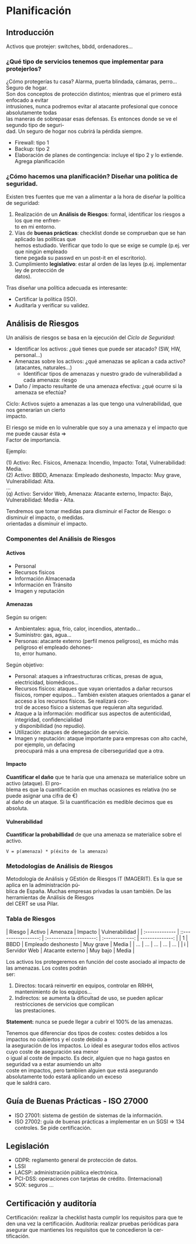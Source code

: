 # Planificación

## Introducción

Activos que protejer: switches, bbdd, ordenadores...

### ¿Qué tipo de servicios tenemos que implementar para protejerlos?
  
¿Cómo protegerías tu casa? Alarma, puerta blindada, cámaras, perro... Seguro de hogar.  
Son dos conceptos de protección distintos; mientras que el primero está enfocado a evitar  
intrusiones, nunca podremos evitar al atacante profesional que conoce absolutamente todas  
las maneras de sobrepasar esas defensas. Es entonces donde se ve el segundo tipo de seguri-  
dad. Un seguro de hogar nos cubrirá la pérdida siempre.
  
* Firewall: tipo 1
* Backup: tipo 2
* Elaboración de planes de contingencia: incluye el tipo 2 y lo extiende. Agrega planificación

### ¿Cómo hacemos una planificación? Diseñar una política de seguridad.

Existen tres fuentes que me van a alimentar a la hora de diseñar la política de seguridad: 

1. Realización de un **Análisis de Riesgos**: formal, identificar los riesgos a los que me enfren-  
to en mi entorno.
2. Vías de **buenas prácticas**: checklist donde se comprueban que se han aplicado las políticas que  
hemos estudiado. Verificar que todo lo que se exige se cumple (p.ej. ver que ningún empleado  
tiene pegada su passwd en un post-it en el escritorio).
3. Cumplimiento **legislativo**: estar al orden de las leyes (p.ej. implementar ley de protección de   
datos). 

Tras diseñar una política adecuada es interesante:

* Certificar la política (ISO).
* Auditarla y verificar su validez.

## Análisis de Riesgos

Un análisis de riesgos se basa en la ejecución del _Ciclo de Seguridad_:

* Identificar los activos: ¿qué tienes que puede ser atacado? (SW, HW, personal...)
* Amenazas sobre los activos: ¿qué amenazas se aplican a cada activo? (atacantes, naturales...)
	- Identificar tipos de amenazas y nuestro grado de vulnerabilidad a cada amenaza: riesgo
* Daño / impacto resultante de una amenaza efectiva: ¿qué ocurre si la amenaza se efectúa?

Ciclo: Activos sujeto a amenazas a las que tengo una vulnerabilidad, que nos generarían un cierto  
impacto.

El riesgo se mide en lo vulnerable que soy a una amenaza y el impacto que me puede causar ésta =>  
Factor de importancia.

Ejemplo:

  (1) Activo: Rec. Físicos, Amenaza: Incendio, Impacto: Total, Vulnerabilidad: Media.  
  (2) Activo: BBDD, Amenaza: Empleado deshonesto, Impacto: Muy grave, Vulnerabilidad: Alta.  
  ...  
  (q) Activo: Servidor Web, Amenaza: Atacante externo, Impacto: Bajo, Vulnerabilidad: Media - Alta.  

Tendremos que tomar medidas para disminuir el Factor de Riesgo: o disminuir el impacto, o medidas.  
orientadas a disminuir el impacto.

### Componentes del Análisis de Riesgos

#### Activos
  * Personal
  * Recursos físicos
  * Información Almacenada
  * Información en Tránsito
  * Imagen y reputación

#### Amenazas

Según su origen:

  * Ambientales: agua, frío, calor, incendios, atentado...
  * Suministro: gas, agua...
  * Personas: atacante externo (perfil menos peligroso), es múcho más peligroso el empleado dehones-  
  to, error humano.

Según objetivo:

  * Personal: ataques a infraestructuras críticas, presas de agua, electricidad, biomédicos...
  * Recursos físicos: ataques que vayan orientados a dañar recursos físicos, romper equipos...
  También existen ataques orientados a ganar el acceso a los recursos físicos. Se realizará con-    
  trol de acceso físico a sistemas que requieran alta seguridad.
  * Ataque a la información: modificar sus aspectos de autenticidad, integridad, confidencialidad  
  y disponibilidad (no repudio).
  * Utilización: ataques de denegación de servicio.
  * Imagen y reputación: ataque importante para empresas con alto caché, por ejemplo, un defacing  
  preocupará más a una empresa de ciberseguridad que a otra.

#### Impacto

**Cuantificar el daño** que te haría que una amenaza se materialice sobre un activo (ataque). El pro-  
blema es que la cuantificación en muchas ocasiones es relativa (no se puede asignar una cifra de €)  
al daño de un ataque. Si la cuantificación es medible decimos que es absoluta.

#### Vulnerabilidad

**Cuantificar la probabillidad** de que una amenaza se materialice sobre el activo. 

	V = p(amenaza) * p(éxito de la amenaza)

### Metodologías de Análisis de Riesgos

Metodología de Análisis y GEstión de Riesgos IT (MAGERIT). Es la que se aplica en la administración pú-  
blica de España. Muchas empresas privadas la usan también. De las herramientas de Análisis de Riesgos  
del CERT se usa Pilar.

### Tabla de Riesgos

| Riesgo 		| Activo 			| Amenaza 				| Impacto 		| Vulnerabilidad |
| :------------- | ::-----------------: | :---------------------: | :-------------: | --------------: |
| 1				| BBDD 				| Empleado deshonesto	| Muy grave 	| Media  |
| ...			| ...				| ...					| ...			| ...  |
| i 			| Servidor Web		| Atacante externo		| Muy bajo 		| Media  |

Los activos los protegeremos en función del coste asociado al impacto de las amenazas. Los costes podrán  
ser:

1. Directos: tocará reinvertir en equipos, controlar en RRHH, mantenimiento de los equipos...
2. Indirectos: se aumenta la dificultad de uso, se pueden aplicar restricciones de servicios que complican  
las prestaciones.

**Statement:** nunca se puede llegar a cubrir el 100% de las amenazas.

Tenemos que diferenciar dos tipos de costes: costes debidos a los impactos no cubiertos y el coste debido a  
la aseguración de los impactos. Lo ideal es asegurar todos ellos activos cuyo coste de aseguración sea menor  
o igual al coste de impacto. Es decir, alguien que no haga gastos en seguridad va a estar asumiendo un alto  
coste en impactos, pero tambiíen alguien que está asegurando absolutamente todo estará aplicando un exceso    
que le saldrá caro.


## Guía de Buenas Prácticas - ISO 27000

* ISO 27001: sistema de gestión de sistemas de la información.
* ISO 27002: guía de buenas prácticas a implementar en un SGSI => 134 controles. Se pide certificación.


## Legislación

* GDPR: reglamento general de protección de datos.
* LSSI
* LACSP: administración pública electrónica.
* PCI-DSS: operaciones con tarjetas de crédito. (Internacional)
* SOX: seguros
...

## Certificación y auditoría

Certificación: realizar la checklist hasta cumplir los requisitos para que te den una vez la certificación.
Auditoría: realizar pruebas periódicas para asegurar que mantienes los requisitos que te concedieron la cer-  
tificación.